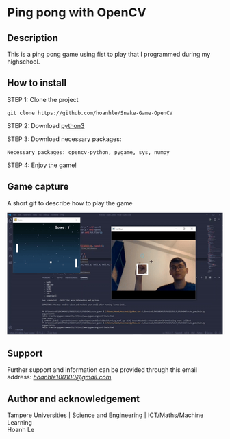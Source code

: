 # Ping pong with OpenCV

## Description

This is a ping pong game using fist to play that I programmed during my highschool. 

## How to install

STEP 1: Clone the project

```
git clone https://github.com/hoanhle/Snake-Game-OpenCV
```

STEP 2: Download [python3](https://www.python.org/downloads/)

STEP 3: Download necessary packages: 

```
Necessary packages: opencv-python, pygame, sys, numpy
```

STEP 4: Enjoy the game!


## Game capture

A short gif to describe how to play the game

![Game capture](game.gif)

## Support

Further support and information can be provided through this email address: <i>hoanhle100100@gmail.com</i>

## Author and acknowledgement

Tampere Universities | Science and Engineering | ICT/Maths/Machine Learning\
Hoanh Le


